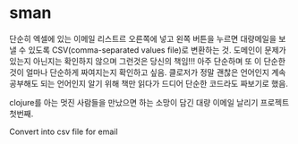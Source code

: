 # sman

단순히 엑셀에 있는 이메일 리스트르 오른쪽에 넣고 왼쪽 버튼을 누르면 대량메일을 보낼 수 있도록
CSV(comma-separated values file)로 변환하는 것.
도메인이 문제가 있는지 아닌지는 확인하지 않으며 그런것은 당신의 책임!!!
아주 단순하며 또 이 단순한 것이 얼마나 단순하게 짜여지는지 확인하고 싶음.
클로저가 정말 괜찮은 언어인지 계속 공부해도 되는 언어인지 알기 위해 책만 읽다가 드디어 단순한 코드라도
짜보기로 했음.

clojure를 아는 멋진 사람들을 만났으면 하는 소망이 담긴 대량 이메일 날리기 프로젝트 첫번째.


Convert into csv file for email
